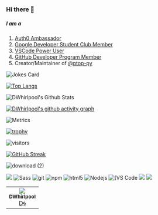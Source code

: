 ### Hi there 👋

##### I am a
1. [Auth0 Ambassador](https://auth0.com/ambassador-program)
2. [Google Developer Student Club Member](https://gdsc.community.dev/)
3. [VSCode Power User](https://vscode.pro/)
4. [GitHub Developer Program Member](https://docs.github.com/en/developers/overview/github-developer-program)
5. Creator/Maintainer of <a class="user-mention notranslate" data-hovercard-type="organization" data-hovercard-url="/orgs/ptop-py/hovercard" data-octo-click="hovercard-link-click" data-octo-dimensions="link_type:self" href="https://github.com/ptop-py">@ptop-py</a>



![Jokes Card](https://readme-jokes.vercel.app/api)

[![Top Langs](https://github-readme-stats.vercel.app/api/top-langs/?username=dwhirlpool&langs_count=20)](https://github.com/dwhirlpool)

![DWhirlpool's Github Stats](https://github-readme-stats.vercel.app/api?username=dwhirlpool&show_icons=true&theme=buefy)

[![DWhirlpool's github activity graph](https://activity-graph.herokuapp.com/graph?username=dwhirlpool&theme=react-dark)](https://github.com/dwhirlpool)

![Metrics](https://metrics.lecoq.io/dwhirlpool?template=classic&config.timezone=Asia%2FShanghai)

[![trophy](https://github-profile-trophy.vercel.app/?username=dwhirlpool&theme=onedark)](https://github.com/ryo-ma/github-profile-trophy)

![visitors](https://visitor-badge.glitch.me/badge?page_id=page.id&left_color=green&right_color=red)

[![GitHub Streak](https://github-readme-streak-stats.herokuapp.com?user=dwhirlpool&theme=algolia&date_format=M%20j%5B%2C%20Y%5D)](https://git.io/streak-stats)

![download (2)](https://user-images.githubusercontent.com/95860724/163658795-44583a06-1473-4be5-a8e5-1a76ca494f6b.svg)

  <img
src="https://camo.githubusercontent.com/b6ae1dd7ceab305dac6a3774511e4ae2d5e613a9533b83c92caff4e70c12ee67/68747470733a2f2f696d672e736869656c64732e696f2f62616467652f4769744b72616b656e2d4c6567656e64617279253230476974253230546f6f6c732d7465616c3f7374796c653d706c6173746963266c6f676f3d6769746b72616b656e">  <img alt="Sass" src="https://img.shields.io/badge/-Sass-CC6699?style=flat-square&logo=sass&logoColor=white" />  <img alt="git" src="https://img.shields.io/badge/-Git-F05032?style=flat-square&logo=git&logoColor=white" /> <img alt="npm" src="https://img.shields.io/badge/-NPM-CB3837?style=flat-square&logo=npm&logoColor=white" /> <img alt="html5" src="https://img.shields.io/badge/-HTML5-E34F26?style=flat-square&logo=html5&logoColor=white" /> <img alt="Nodejs" src="https://img.shields.io/badge/-Nodejs-43853d?style=flat-square&logo=Node.js&logoColor=white" /> <img alt="[VS Code" src="https://img.shields.io/badge/-VSCode-%23007ACC?style=flat-square&logo=visual-studio-code" /> <img src="https://img.shields.io/badge/Python-3776AB?style=for-the-badge&logo=python&logoColor=white"></img>  <img src="https://img.shields.io/badge/Windows-0078D6?style=for-the-badge&logo=windows&logoColor=white"></img>
<table>
  <tr>
    <td align="center"><a href="https://github.com/DWhirlpool"><img src="https://user-images.githubusercontent.com/95860724/163571845-14119a05-0ae2-4114-b1c4-25787e3ddbd2.gif"><br /><sub>             <b>DWhirlpool</b></sub></a><br /><a href="#creator-dwhirlpool" title="Creator">D🌀</a></td>
  </tr>
</table>
